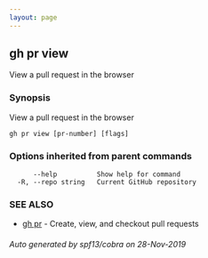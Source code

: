 ```yaml
---
layout: page
---
```


## gh pr view

View a pull request in the browser

### Synopsis

View a pull request in the browser

```
gh pr view [pr-number] [flags]
```

### Options inherited from parent commands

```
      --help          Show help for command
  -R, --repo string   Current GitHub repository
```

### SEE ALSO

* [gh pr](/gh_pr)	 - Create, view, and checkout pull requests

###### Auto generated by spf13/cobra on 28-Nov-2019
